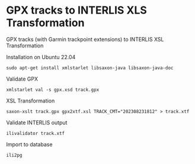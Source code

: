 # GPX tracks to INTERLIS XLS Transformation 
GPX tracks (with Garmin trackpoint extensions) to INTERLIS XSL Transformation 

Installation on Ubuntu 22.04

`sudo apt-get install xmlstarlet libsaxon-java libsaxon-java-doc`

Validate GPX

`xmlstarlet val -s gpx.xsd track.gpx`

XSL Transformation 

`saxon-xslt track.gpx gpx2xtf.xsl TRACK_CMT="202308231812" > track.xtf`

Validate INTERLIS output

`ilivalidator track.xtf`

Import to database

`ili2pg`
